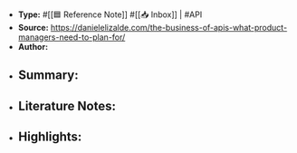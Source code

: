 - **Type:** #[[🟦 Reference Note]] #[[📥 Inbox]] | #API
- **Source:** https://danielelizalde.com/the-business-of-apis-what-product-managers-need-to-plan-for/
- **Author:** 
- **Summary:**
    - 
- **Literature Notes:**
    - 
- **Highlights:**
    - 
